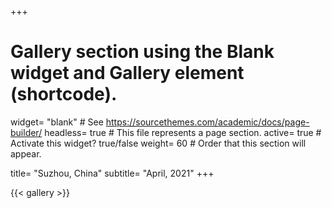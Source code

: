 +++
# Gallery section using the Blank widget and Gallery element (shortcode).
widget= "blank"  # See https://sourcethemes.com/academic/docs/page-builder/
headless= true  # This file represents a page section.
active= true  # Activate this widget? true/false
weight= 60  # Order that this section will appear.

title= "Suzhou, China"
subtitle= "April, 2021"
+++

{{< gallery >}}
